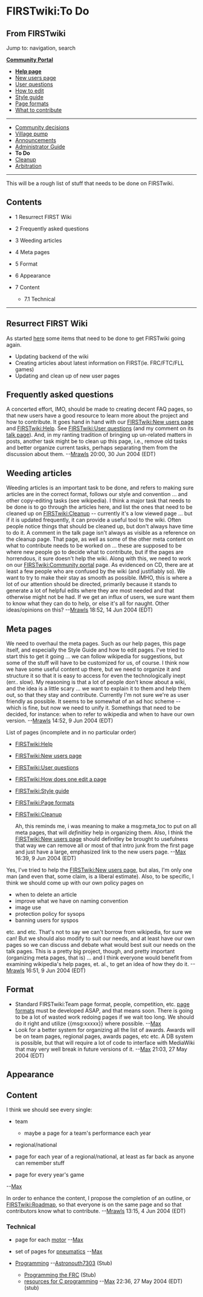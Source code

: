# FIRSTwiki:To Do

## From FIRSTwiki

Jump to: navigation, search

**[Community Portal](FIRSTwiki:Community_portal "FIRSTwiki:Community portal")**

- **[Help page](FIRSTwiki:Help "FIRSTwiki:Help")**
- [New users page](FIRSTwiki:New_users_page "FIRSTwiki:New users page")
- [User questions](FIRSTwiki:User_questions "FIRSTwiki:User questions")
- [How to edit](FIRSTwiki:How_does_one_edit_a_page "FIRSTwiki:How does one edit a page")
- [Style guide](FIRSTwiki:Style_guide "FIRSTwiki:Style guide")
- [Page formats](FIRSTwiki:Page_formats "FIRSTwiki:Page formats")
- [What to contribute](FIRSTwiki:What_to_contribute "FIRSTwiki:What to contribute")

--------------------------------------------------------------------------------

- [Community decisions](FIRSTwiki:Community_decisions "FIRSTwiki:Community decisions")
- [Village pump](FIRSTwiki:Village_pump "FIRSTwiki:Village pump")
- [Announcements](FIRSTwiki:Announcements "FIRSTwiki:Announcements")
- [Administrator Guide](FIRSTwiki:Guide_for_administrators "FIRSTwiki:Guide for administrators")
- **To Do**
- [Cleanup](FIRSTwiki:Cleanup "FIRSTwiki:Cleanup")
- [Arbitration](FIRSTwiki:Arbitration "FIRSTwiki:Arbitration")

--------------------------------------------------------------------------------

This will be a rough list of stuff that needs to be done on FIRSTwiki.

## Contents

- 1 Resurrect FIRST Wiki
- 2 Frequently asked questions
- 3 Weeding articles
- 4 Meta pages
- 5 Format
- 6 Appearance
- 7 Content

  - 7.1 Technical

--------------------------------------------------------------------------------

## Resurrect FIRST Wiki

As started [here](http://www.chiefdelphi.com/forums/showthread.php?t=935869 "http://www.chiefdelphi.com/forums/showthread.php?t=935869") some items that need to be done to get FIRSTwiki going again.

- Updating backend of the wiki
- Creating articles about latest information on FIRST(ie. FRC/FTC/FLL games)
- Updating and clean up of new user pages

## Frequently asked questions

A concerted effort, IMO, should be made to creating decent FAQ pages, so that new users have a good resource to learn more about the project and how to contribute. It goes hand in hand with our [FIRSTwiki:New users page](FIRSTwiki:New_users_page "FIRSTwiki:New users page") and [FIRSTwiki:Help](FIRSTwiki:Help "FIRSTwiki:Help"). See [FIRSTwiki:User questions](FIRSTwiki:User_questions "FIRSTwiki:User
questions") (and my comment on its [talk page](FIRSTwiki_talk:User_questions "FIRSTwiki talk:User questions")). And, in my ranting tradition of bringing up un-related matters in posts, another task might be to clean up this page, i.e., remove old tasks and better organize current tasks, perhaps separating them from the discussion about them. --[Mrawls](User:Mrawls "User:Mrawls") 20:00, 30 Jun 2004 (EDT)

## Weeding articles

Weeding articles is an important task to be done, and refers to making sure articles are in the correct format, follows our style and convention ... and other copy-editing tasks (see wikipedia). I think a major task that needs to be done is to go through the articles here, and list the ones that need to be cleaned up on [FIRSTwiki:Cleanup](FIRSTwiki:Cleanup "FIRSTwiki:Cleanup") -- currently it's a low viewed page ... but if it is updated frequently, it can provide a useful tool to the wiki. Often people notice things that should be cleaned up, but don't always have time to do it. A comment in the talk page isn't always as visible as a reference on the cleanup page. That page, as well as some of the other meta content on what to contribute needs to be worked on ... these are supposed to be where new people go to decide what to contribute, but if the pages are horrendous, it sure doesn't help the wiki. Along with this, we need to work on our [FIRSTwiki:Community portal](FIRSTwiki:Community_portal "FIRSTwiki:Community portal") page. As evidenced on CD, there are at least a few people who are confused by the wiki (and justifiably so). We want to try to make their stay as smooth as possible. IMHO, this is where a lot of our attention should be directed, primarily because it stands to generate a lot of helpful edits where they are most needed and that otherwise might not be had. If we get an influx of users, we sure want them to know what they can do to help, or else it's all for naught. Other ideas/opinions on this? --[Mrawls](User:Mrawls "User:Mrawls") 18:52, 14 Jun 2004 (EDT)

## Meta pages

We need to overhaul the meta pages. Such as our help pages, this page itself, and especially the Style Guide and how to edit pages. I've tried to start this to get it going ... we can follow wikipedia for suggestions, but some of the stuff will have to be customized for us, of course. I think now we have some useful content up there, but we need to organize it and structure it so that it is easy to access for even the technologically inept (err.. slow). My reasoning is that a lot of people don't know about a wiki, and the idea is a little scary ... we want to explain it to them and help them out, so that they stay and contribute. Currently I'm not sure we're as user friendly as possible. It seems to be somewhat of an ad hoc scheme -- which is fine, but now we need to unify it. Somethings that need to be decided, for instance: when to refer to wikipedia and when to have our own version. --[Mrawls](User:Mrawls "User:Mrawls") 14:52, 9 Jun 2004 (EDT)

List of pages (incomplete and in no particular order)

- [FIRSTwiki:Help](FIRSTwiki:Help "FIRSTwiki:Help")
- [FIRSTwiki:New users page](FIRSTwiki:New_users_page "FIRSTwiki:New users page")
- [FIRSTwiki:User questions](FIRSTwiki:User_questions "FIRSTwiki:User questions")
- [FIRSTwiki:How does one edit a page](FIRSTwiki:How_does_one_edit_a_page "FIRSTwiki:How does one edit a page")
- [FIRSTwiki:Style guide](FIRSTwiki:Style_guide "FIRSTwiki:Style guide")
- [FIRSTwiki:Page formats](FIRSTwiki:Page_formats "FIRSTwiki:Page formats")
- [FIRSTwiki:Cleanup](FIRSTwiki:Cleanup "FIRSTwiki:Cleanup")

  Ah, this reminds me, i was meaning to make a msg:meta_toc to put on all meta pages, that will _definitley_ help in organizing them. Also, I think the [FIRSTwiki:New users page](FIRSTwiki:New_users_page "FIRSTwiki:New users page") should definitley be brought to usefulness that way we can remove all or most of that intro junk from the first page and just have a large, emphasized link to the new users page. --[Max](User:Max "User:Max") 16:39, 9 Jun 2004 (EDT)

Yes, I've tried to help the [FIRSTwiki:New users page](FIRSTwiki:New_users_page "FIRSTwiki:New users page"), but alas, I'm only one man (and even that, some claim, is a liberal estimate). Also, to be specific, I think we should come up with our own policy pages on

- when to delete an article
- improve what we have on naming convention
- image use
- protection policy for sysops
- banning users for syspos

etc. and etc. That's not to say we can't borrow from wikipedia, for sure we can! But we should also modify to suit our needs, and at least have our own pages so we can discuss and debate what would best suit our needs on the talk pages. This is a pretty big project, though, and pretty important (organizing meta pages, that is) ... and I think everyone would benefit from examining wikipedia's help pages, et. al., to get an idea of how they do it. --[Mrawls](User:Mrawls "User:Mrawls") 16:51, 9 Jun 2004 (EDT)

## Format

- Standard FIRSTwiki:Team page format, people, competition, etc. [page formats](FIRSTwiki:Page_formats "FIRSTwiki:Page formats") must be developed ASAP, and that means soon. There is going to be a lot of wasted work redoing pages if we wait too long. We should do it right and utilize {{msg:xxxxx}} where possible. --[Max](User:Max "User:Max")
- Look for a better system for organizing all the list of awards. Awards will be on team pages, regional pages, awards pages, etc etc. A DB system is possible, but that will require a lot of code to interface with MediaWiki that may very well break in future versions of it. --[Max](User:Max "User:Max") 21:03, 27 May 2004 (EDT)

## Appearance

## Content

I think we should see every single:

- team 

  - maybe a page for a team's performance each year

- regional/national
- page for each year of a regional/national, at least as far back as anyone can remember stuff
- page for every year's game

--[Max](User:Max "User:Max")

In order to enhance the content, I propose the completion of an outline, or [FIRSTwiki:Roadmap](FIRSTwiki:Roadmap "FIRSTwiki:Roadmap"), so that everyone is on the same page and so that contributors know what to contribute. --[Mrawls](User:Mrawls "User:Mrawls") 13:15, 4 Jun 2004 (EDT)

### Technical

- page for each [motor](Motor "Motor") --[Max](User:Max "User:Max")
- set of pages for [pneumatics](Pneumatics "Pneumatics") --[Max](User:Max "User:Max")
- [Programming](Programming "Programming") --[Astronouth7303](User:Astronouth7303 "User:Astronouth7303") (Stub) 

  - [Programming the FRC](Programming_the_FRC "Programming the FRC") (Stub)
  - [resources for C programming](Resources_for_C_programming "Resources for C programming") --[Max](User:Max "User:Max") 22:36, 27 May 2004 (EDT) (stub)
